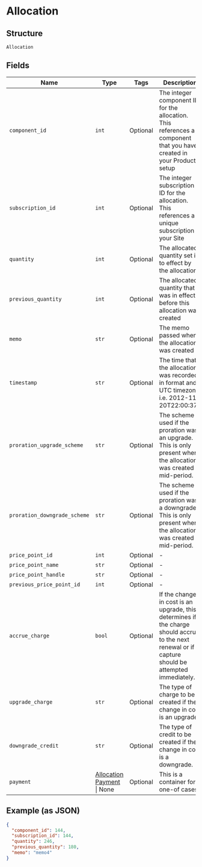 
# Allocation

## Structure

`Allocation`

## Fields

| Name | Type | Tags | Description |
|  --- | --- | --- | --- |
| `component_id` | `int` | Optional | The integer component ID for the allocation. This references a component that you have created in your Product setup |
| `subscription_id` | `int` | Optional | The integer subscription ID for the allocation. This references a unique subscription in your Site |
| `quantity` | `int` | Optional | The allocated quantity set in to effect by the allocation |
| `previous_quantity` | `int` | Optional | The allocated quantity that was in effect before this allocation was created |
| `memo` | `str` | Optional | The memo passed when the allocation was created |
| `timestamp` | `str` | Optional | The time that the allocation was recorded, in  format and UTC timezone, i.e. 2012-11-20T22:00:37Z |
| `proration_upgrade_scheme` | `str` | Optional | The scheme used if the proration was an upgrade. This is only present when the allocation was created mid-period. |
| `proration_downgrade_scheme` | `str` | Optional | The scheme used if the proration was a downgrade. This is only present when the allocation was created mid-period. |
| `price_point_id` | `int` | Optional | - |
| `price_point_name` | `str` | Optional | - |
| `price_point_handle` | `str` | Optional | - |
| `previous_price_point_id` | `int` | Optional | - |
| `accrue_charge` | `bool` | Optional | If the change in cost is an upgrade, this determines if the charge should accrue to the next renewal or if capture should be attempted immediately. |
| `upgrade_charge` | `str` | Optional | The type of charge to be created if the change in cost is an upgrade. |
| `downgrade_credit` | `str` | Optional | The type of credit to be created if the change in cost is a downgrade. |
| `payment` | [Allocation Payment](../../doc/models/allocation-payment.md) \| None | Optional | This is a container for one-of cases. |

## Example (as JSON)

```json
{
  "component_id": 144,
  "subscription_id": 144,
  "quantity": 246,
  "previous_quantity": 180,
  "memo": "memo4"
}
```

